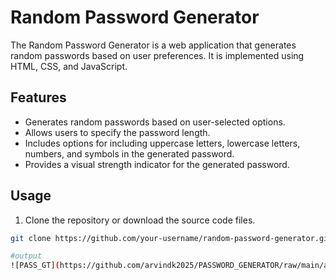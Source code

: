 # Random Password Generator

The Random Password Generator is a web application that generates random passwords based on user preferences. It is implemented using HTML, CSS, and JavaScript.

## Features

- Generates random passwords based on user-selected options.
- Allows users to specify the password length.
- Includes options for including uppercase letters, lowercase letters, numbers, and symbols in the generated password.
- Provides a visual strength indicator for the generated password.

## Usage

1. Clone the repository or download the source code files.

```bash
git clone https://github.com/your-username/random-password-generator.git

#output 
![PASS_GT](https://github.com/arvindk2025/PASSWORD_GENERATOR/raw/main/assets/PASS_GT.png)


